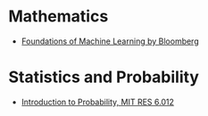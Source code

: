 # Mathematics
- [Foundations of Machine Learning by Bloomberg](https://bloomberg.github.io/foml/#home)

# Statistics and Probability
- [Introduction to Probability, MIT RES 6.012](https://www.youtube.com/playlist?list=PLUl4u3cNGP60hI9ATjSFgLZpbNJ7myAg6)
